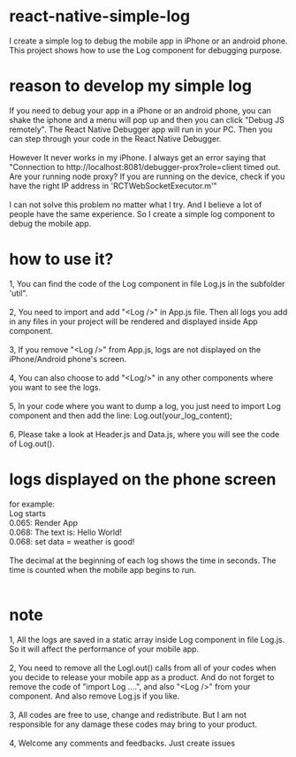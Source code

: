 # react-native-simple-log
I create a simple log to debug the mobile app in iPhone or an android phone.
This project shows how to use the Log component for debugging purpose.

# reason to develop my simple log
If you need to debug your app in a iPhone or an android phone, you can shake the iphone and a menu will pop up and then you can click "Debug JS remotely". The React Native Debugger app will run in your PC. Then you can step through your code in the React Native Debugger.<br>
<br>
However It never works in my iPhone. I always get an error saying that "Connection to http://localhost:8081/debugger-prox?role=client timed out. Are your running node proxy? If you are running on the device, check if you have the right IP address in 'RCTWebSocketExecutor.m'"<br>
<br>
I can not solve this problem no matter what I try. And I believe a lot of people have the same experience. So I create a simple log component to debug the mobile app.<br>

# how to use it?
1, You can find the code of the Log component in file Log.js in the subfolder 'util".<br>
<br>
2, You need to import and add "\<Log /\>" in App.js file. Then all logs you add in any files in your project will be rendered and displayed inside App component.<br>
<br>
3, If you remove "\<Log /\>" from App.js, logs are not displayed on the iPhone/Android phone's screen.<br>
<br>
4, You can also choose to add "\<Log/\>" in any other components where you want to see the logs.<br>
<br>
5, In your code where you want to dump a log, you just need to import Log component and then add the line: Log.out(your_log_content);<br>
<br>
6, Please take a look at Header.js and Data.js, where you will see the code of Log.out().<br> 

# logs displayed on the phone screen
for example:<br>
  Log starts<br>
  0.065: Render App<br>
  0.068: The text is: Hello World!<br>
  0.068: set data = weather is good!<br>
 <br>
 The decimal at the beginning of each log shows the time in seconds. The time is counted when the mobile app begins to run.<br>
 <br>

# note
1, All the logs are saved in a static array inside Log component in file Log.js. So it will affect the performance of your mobile app. <br>
<br>
2, You need to remove all the Logl.out() calls from all of your codes when you decide to release your mobile app as a product. And do not forget to remove the code of "import Log ....", and also "\<Log /\>" from your component. And also remove Log.js if you like.<br>
<br>
3, All codes are free to use, change and redistribute. But I am not responsible for any damage these codes may bring to your product.<br>
<br>
4, Welcome any comments and feedbacks. Just create issues<br>
